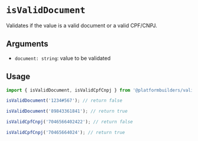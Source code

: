 # `isValidDocument`

Validates if the value is a valid document or a valid CPF/CNPJ.

## Arguments

- `document: string`: value to be validated

## Usage

```jsx
import { isValidDocument, isValidCpfCnpj } from '@platformbuilders/validations';

isValidDocument('1234#567'); // return false

isValidDocument('89843361841'); // return true

isValidCpfCnpj('7046566402422'); // return false

isValidCpfCnpj('70465664024'); // return true
```

